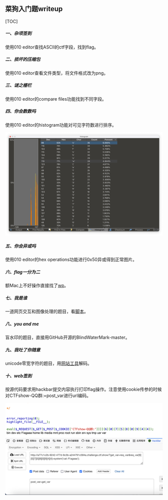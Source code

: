 ## 菜狗入门题writeup

[TOC]

##### 一、杂项签到

使用010 editor查找ASCII的ctf字段，找到flag。

##### 二、损坏的压缩包

使用010 editor查看文件类型，将文件格式改为png。

##### 三、谜之栅栏

使用010 editor的compare files功能找到不同字段。

##### 四、你会数数吗

使用010 editor的histogram功能对可见字符数进行排序。

<img src="./src/4.1.png" alt="4.1" style="zoom:50%;" />

##### 五、你会异或吗

使用010 editor的hex operations功能进行0x50异或得到正常图片。

##### 六、flag一分为二

额Mac上不好操作直接找了[wp](https://blog.csdn.net/m0_68012373/article/details/128960816)。

##### 七、我是谁

一道网页交互和图像处理的题目，看[脚本](./src/whoami.py)。

##### 八、you and me

盲水印的题目，直接用GitHub开源的BlindWaterMark-master。

##### 九、我吐了你随意

unicode零宽字符的题目，用[网站工具](http://330k.github.io/misc_tools/unicode_steganography.html)解码。

##### 十、web签到

按源代码要求用hackbar提交内容执行打印flag操作。注意使用cookie传参的时候对CTFshow-QQ群:=post_var进行url编码。

<img src="./src/web1.png" alt="image-20240117204139359" style="zoom:50%;" />